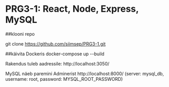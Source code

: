 # PRG3-1: React, Node, Express, MySQL 
##klooni repo

git clone https://github.com/siimsep/PRG3-1.git

##käivita Dockeris
docker-compose up --build

Rakendus tuleb aadressile: http://localhost:3050/

MySQL näeb paremini Adminerist http://localhost:8000/ (server: mysql_db, username: root, password: MYSQL_ROOT_PASSWORD)
